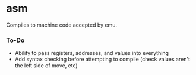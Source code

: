 # asm

Compiles to machine code accepted by emu.

### To-Do

- Ability to pass registers, addresses, and values into everything
- Add syntax checking before attempting to compile (check values aren't the left side of move, etc)
